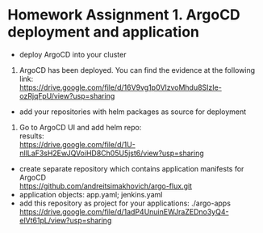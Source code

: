 # Homework Assignment 1. ArgoCD deployment and application
- deploy ArgoCD into your cluster
1. ArgoCD has been deployed. You can find the evidence at the following link:  
https://drive.google.com/file/d/16V9vg1p0VlzvoMhdu8SIzIe-ozRjqFpU/view?usp=sharing  

- add your repositories with helm packages as source for deployment
1. Go to ArgoCD UI and add helm repo:  
results:  
https://drive.google.com/file/d/1U-nllLaF3sH2EwJQVoiHD8Ch05U5jst6/view?usp=sharing

- create separate repository which contains application manifests for ArgoCD  
https://github.com/andreitsimakhovich/argo-flux.git   
 - application objects: app.yaml; jenkins.yaml
- add this repository as project for your applications: ./argo-apps
https://drive.google.com/file/d/1adP4UnuinEWJraZEDno3yQ4-elVt61pL/view?usp=sharing

